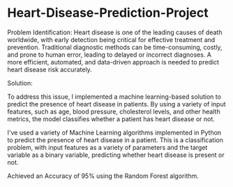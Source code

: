 # Heart-Disease-Prediction-Project
Problem Identification:
Heart disease is one of the leading causes of death worldwide, with early detection being critical for effective treatment and prevention. Traditional diagnostic methods can be time-consuming, costly, and prone to human error, leading to delayed or incorrect diagnoses. A more efficient, automated, and data-driven approach is needed to predict heart disease risk accurately.

Solution:

To address this issue, I implemented a machine learning-based solution to predict the presence of heart disease in patients. By using a variety of input features, such as age, blood pressure, cholesterol levels, and other health metrics, the model classifies whether a patient has heart disease or not.

I've used a variety of Machine Learning algorithms implemented in Python to predict the presence of heart disease in a patient. This is a classification problem, with input features as a variety of parameters and the target variable as a binary variable, predicting whether heart disease is present or not.

Achieved an Accuracy of 95% using the Random Forest algorithm.

